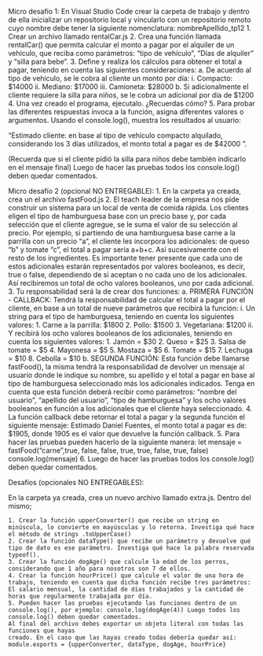 Micro desafío 1:
En Visual Studio Code crear la carpeta de trabajo y dentro de ella inicializar un repositorio local y vincularlo con un repositorio remoto cuyo nombre debe tener la siguiente nomenclatura: nombreApellido_tp12
    1. Crear un archivo llamado rentalCar.js
    2. Crea una función llamada rentalCar() que permita calcular el monto a pagar por el alquiler de un vehículo, que reciba como parámetros: “tipo de vehículo”, “Días de alquiler” y “silla para bebe”.
    3. Define y realiza los cálculos para obtener el total a pagar, teniendo en cuenta las siguientes consideraciones:
        a. De acuerdo al tipo de vehículo, se le cobra al cliente un monto por día:
            i. Compacto: $14000
            ii. Mediano: $17000
            iii. Camioneta: $28000
        b. Si adicionalmente el cliente requiere la silla para niños, se le cobra un adicional por día de $1200
    4. Una vez creado el programa, ejecutalo. ¿Recuerdas cómo?
    5. Para probar las diferentes respuestas invoca a la función, asigna diferentes valores o argumentos. Usando el console.log(), muestra los resultados al usuario:

“Estimado cliente: en base al tipo de vehículo compacto alquilado, considerando
los 3 días utilizados, el monto total a pagar es de $42000 ”.

(Recuerda que si el cliente pidió la silla para niños debe también indicarlo en el mensaje final) Luego de hacer las pruebas todos los console.log() deben quedar comentados.

Micro desafío 2 (opcional NO ENTREGABLE):
    1. En la carpeta ya creada, crea un el archivo fastFood.js
    2. El teach leader de la empresa nos pide construir un sistema para un local de venta de comida rápida. Los clientes eligen el tipo de hamburguesa base con un precio base y, por cada selección que el cliente agregue, se le suma el valor de su selección al precio. Por ejemplo, si partiendo de una hamburguesa base carne a la parrilla con un precio “a”, el cliente les incorpora los adicionales: de queso “b” y tomate “c”, el total a pagar sería a+b+c. Así sucesivamente con el resto de los ingredientes. Es importante tener presente que cada uno de estos adicionales estarán representados por valores booleanos, es decir, true o false, dependiendo de si aceptan o no cada uno de los adicionales. Así recibiremos un total de ocho valores booleanos, uno por cada adicional.
    3. Tu responsabilidad será la de crear dos funciones:
        a. PRIMERA FUNCIÓN - CALLBACK: Tendrá la responsabilidad de calcular el total a pagar por el cliente, en base a un total de nueve parámetros que recibirá la función:
            i. Un string para el tipo de hamburguesa, teniendo en cuenta los siguientes valores:
                1. Carne a la parrilla: $1800
                2. Pollo: $1500
                3. Vegetariana: $1200
            ii. Y recibirá los ocho valores booleanos de los adicionales, teniendo en cuenta los siguientes valores:
                1. Jamón = $30
                2. Queso = $25
                3. Salsa de tomate = $5
                4. Mayonesa = $5
                5. Mostaza = $5
                6. Tomate = $15
                7. Lechuga = $10
                8. Cebolla = $10
        b. SEGUNDA FUNCIÓN: Esta función debe llamarse fastFood(), la misma tendrá la responsabilidad de devolver un mensaje al usuario donde le indique su nombre, su apellido y el total a pagar en base al tipo de hamburguesa seleccionado más los adicionales indicados. Tenga en cuenta que esta función deberá recibir como parámetros: “nombre del usuario”, “apellido del usuario”, “tipo de hamburguesa” y los ocho valores booleanos en función a los adicionales que el cliente haya seleccionado.
    4. La función callback debe retornar el total a pagar y la segunda función el siguiente mensaje: Estimado Daniel Fuentes, el monto total a pagar es de: $1905, donde 1905 es el valor que devuelve la función callback.
    5. Para hacer las pruebas pueden hacerlo de la siguiente manera:
    let mensaje = fastFood(“carne”,true, false, false, true, true, false, true, false)
    console.log(mensaje)
    6. Luego de hacer las pruebas todos los console.log() deben quedar comentados.


Desafíos (opcionales NO ENTREGABLES):

En la carpeta ya creada, crea un nuevo archivo llamado extra.js. Dentro del mismo;

    1. Crear la función upperConverter() que recibe un string en minúscula, lo convierte en mayúsculas y lo retorna. Investiga qué hace el método de strings .toUpperCase()
    2. Crear la función dataType() que recibe un parámetro y devuelve qué tipo de dato es ese parámetro. Investiga qué hace la palabra reservada typeof().
    3. Crear la función dogAge() que calcule la edad de los perros, considerando que 1 año para nosotros son 7 de ellos.
    4. Crear la función hourPrice() que calcule el valor de una hora de trabajo, teniendo en cuenta que dicha función recibe tres parámetros: El salario mensual, la cantidad de días trabajados y la cantidad de horas que regularmente trabajada por día.
    5. Pueden hacer las pruebas ejecutando las funciones dentro de un console.log(), por ejemplo: console.log(dogAge(4)) Luego todos los console.log() deben quedar comentados.
    Al final del archivo debes exportar un objeto literal con todas las funciones que hayas
    creado. En el caso que las hayas creado todas debería quedar así:
    module.exports = {upperConverter, dataType, dogAge, hourPrice}